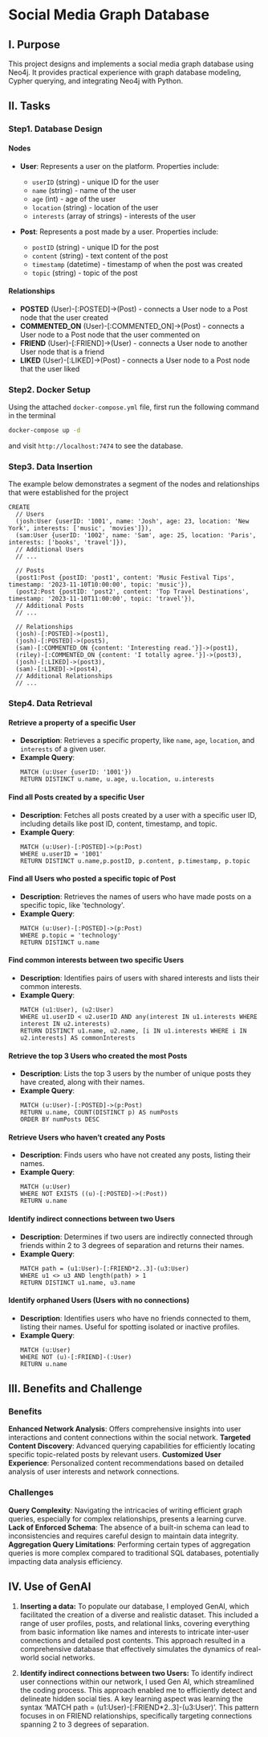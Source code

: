 # Social Media Graph Database

## I. Purpose
This project designs and implements a social media graph database using Neo4j. It provides practical experience with graph database modeling, Cypher querying, and integrating Neo4j with Python.

## II. Tasks
### Step1. Database Design
#### Nodes

- **User**: Represents a user on the platform. Properties include:
  - `userID` (string) - unique ID for the user
  - `name` (string) - name of the user
  - `age` (int) - age of the user
  - `location` (string) - location of the user
  - `interests` (array of strings) - interests of the user

- **Post**: Represents a post made by a user. Properties include:
  - `postID` (string) - unique ID for the post
  - `content` (string) - text content of the post
  - `timestamp` (datetime) - timestamp of when the post was created
  - `topic` (string) - topic of the post

#### Relationships

- **POSTED** (User)-[:POSTED]->(Post) - connects a User node to a Post node that the user created
- **COMMENTED_ON** (User)-[:COMMENTED_ON]->(Post) - connects a User node to a Post node that the user commented on
- **FRIEND** (User)-[:FRIEND]->(User) - connects a User node to another User node that is a friend
- **LIKED** (User)-[:LIKED]->(Post) - connects a User node to a Post node that the user liked

### Step2. Docker Setup
Using the attached `docker-compose.yml` file, first run the following command in the terminal 
``` bash
docker-compose up -d
```
and visit `http://localhost:7474` to see the database.

### Step3. Data Insertion
The example below demonstrates a segment of the nodes and relationships that were established for the project

```cypher
CREATE
  // Users
  (josh:User {userID: '1001', name: 'Josh', age: 23, location: 'New York', interests: ['music', 'movies']}),
  (sam:User {userID: '1002', name: 'Sam', age: 25, location: 'Paris', interests: ['books', 'travel']}),
  // Additional Users
  // ...

  // Posts
  (post1:Post {postID: 'post1', content: 'Music Festival Tips', timestamp: '2023-11-10T10:00:00', topic: 'music'}),
  (post2:Post {postID: 'post2', content: 'Top Travel Destinations', timestamp: '2023-11-10T11:00:00', topic: 'travel'}),
  // Additional Posts
  // ...

  // Relationships
  (josh)-[:POSTED]->(post1),
  (josh)-[:POSTED]->(post5),
  (sam)-[:COMMENTED_ON {content: 'Interesting read.'}]->(post1),
  (riley)-[:COMMENTED_ON {content: 'I totally agree.'}]->(post3),
  (josh)-[:LIKED]->(post3),
  (sam)-[:LIKED]->(post4),
  // Additional Relationships
  // ...
```

### Step4. Data Retrieval
#### Retrieve a property of a specific User
- **Description**: Retrieves a specific property, like `name`, `age`, `location`, and `interests`  of a given user.
- **Example Query**:
  ```cypher
  MATCH (u:User {userID: '1001'}) 
  RETURN DISTINCT u.name, u.age, u.location, u.interests
  ```
#### Find all Posts created by a specific User
- **Description**: Fetches all posts created by a user with a specific user ID, including details like post ID, content, timestamp, and topic.
- **Example Query**:
  ```cypher
  MATCH (u:User)-[:POSTED]->(p:Post)
  WHERE u.userID = '1001'
  RETURN DISTINCT u.name,p.postID, p.content, p.timestamp, p.topic
  ```
#### Find all Users who posted a specific topic of Post
- **Description**: Retrieves the names of users who have made posts on a specific topic, like 'technology'.
- **Example Query**:
  ```cypher
  MATCH (u:User)-[:POSTED]->(p:Post)
  WHERE p.topic = 'technology'
  RETURN DISTINCT u.name
  ```

#### Find common interests between two specific Users
- **Description**: Identifies pairs of users with shared interests and lists their common interests.
- **Example Query**:
   ```cypher
  MATCH (u1:User), (u2:User) 
  WHERE u1.userID < u2.userID AND any(interest IN u1.interests WHERE interest IN u2.interests) 
  RETURN DISTINCT u1.name, u2.name, [i IN u1.interests WHERE i IN u2.interests] AS commonInterests
  ```
#### Retrieve the top 3 Users who created the most Posts
- **Description**: Lists the top 3 users by the number of unique posts they have created, along with their names.
- **Example Query**:
  ```cypher
  MATCH (u:User)-[:POSTED]->(p:Post)
  RETURN u.name, COUNT(DISTINCT p) AS numPosts
  ORDER BY numPosts DESC
  ```
#### Retrieve Users who haven’t created any Posts
- **Description**: Finds users who have not created any posts, listing their names.
- **Example Query**:
  ```cypher
  MATCH (u:User)
  WHERE NOT EXISTS ((u)-[:POSTED]->(:Post))
  RETURN u.name
  ```
#### Identify indirect connections between two Users
- **Description**: Determines if two users are indirectly connected through friends within 2 to 3 degrees of separation and returns their names.
- **Example Query**:
  ```cypher
  MATCH path = (u1:User)-[:FRIEND*2..3]-(u3:User)
  WHERE u1 <> u3 AND length(path) > 1
  RETURN DISTINCT u1.name, u3.name
  ```
#### Identify orphaned Users (Users with no connections)
- **Description**: Identifies users who have no friends connected to them, listing their names. Useful for spotting isolated or inactive profiles.
- **Example Query**:
  ```cypher
  MATCH (u:User) 
  WHERE NOT (u)-[:FRIEND]-(:User) 
  RETURN u.name
  ```
## III. Benefits and Challenge
### Benefits
**Enhanced Network Analysis**: Offers comprehensive insights into user interactions and content connections within the social network.
**Targeted Content Discovery**: Advanced querying capabilities for efficiently locating specific topic-related posts by relevant users.
**Customized User Experience**: Personalized content recommendations based on detailed analysis of user interests and network connections.

### Challenges
**Query Complexity**: Navigating the intricacies of writing efficient graph queries, especially for complex relationships, presents a learning curve.
**Lack of Enforced Schema**: The absence of a built-in schema can lead to inconsistencies and requires careful design to maintain data integrity.
**Aggregation Query Limitations**: Performing certain types of aggregation queries is more complex compared to traditional SQL databases, potentially impacting data analysis efficiency.


## IV. Use of GenAI
1. **Inserting a data:**
To populate our database, I employed GenAI, which facilitated the creation of a diverse and realistic dataset. This included a range of user profiles, posts, and relational links, covering everything from basic information like names and interests to intricate inter-user connections and detailed post contents. This approach resulted in a comprehensive database that effectively simulates the dynamics of real-world social networks.

2. **Identify indirect connections between two Users:**
To identify indirect user connections within our network, I used Gen AI, which  streamlined the coding process. This approach enabled me to efficiently detect and delineate hidden social ties. A key learning aspect was learning the syntax ‘MATCH path = (u1:User)-[:FRIEND*2..3]-(u3:User)’. This pattern focuses in on FRIEND relationships, specifically targeting connections spanning 2 to 3 degrees of separation.


